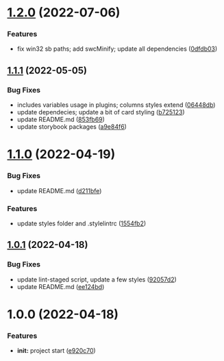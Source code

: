 # [1.2.0](https://github.com/hotepp/next-story/compare/1.1.1...1.2.0) (2022-07-06)


### Features

* fix win32 sb paths; add swcMinify; update all dependencies ([0dfdb03](https://github.com/hotepp/next-story/commit/0dfdb031551ddfc2a1ebdd9f763a01de49f8ab09))



## [1.1.1](https://github.com/hotepp/next-story/compare/v1.1.0...v1.1.1) (2022-05-05)


### Bug Fixes

* includes variables usage in plugins; columns styles extend ([06448db](https://github.com/hotepp/next-story/commit/06448dbd2770cae374c8b8d6ef1450a264c38aa6))
* update dependecies; update a bit of card styling ([b725123](https://github.com/hotepp/next-story/commit/b725123241682debcedb2b044304a1f22d29f626))
* update README.md ([853fb69](https://github.com/hotepp/next-story/commit/853fb696e9423340b2eb8ae00c7f84e5904bab5e))
* update storybook packages ([a9e84f6](https://github.com/hotepp/next-story/commit/a9e84f6918394f51703cdb2751d40198803ee1b4))



# [1.1.0](https://github.com/hotepp/next-story/compare/v1.0.1...v1.1.0) (2022-04-19)


### Bug Fixes

* update README.md ([d211bfe](https://github.com/hotepp/next-story/commit/d211bfe103a3f22ce2fdb99c03fc2b8e499a07c0))


### Features

* update styles folder and .stylelintrc ([1554fb2](https://github.com/hotepp/next-story/commit/1554fb278ffd8e143c9c9b6b2d188e0c6d89181a))



## [1.0.1](https://github.com/hotepp/next-story/compare/v1.0.0...v1.0.1) (2022-04-18)


### Bug Fixes

* update lint-staged script, update a few styles ([92057d2](https://github.com/hotepp/next-story/commit/92057d247c918cf66e042a3dd49355831f0afcc1))
* update README.md ([ee124bd](https://github.com/hotepp/next-story/commit/ee124bd9dbe2f94d916ad5cd016ea8b5ae6f3f0c))



# 1.0.0 (2022-04-18)


### Features

* **init:** project start ([e920c70](https://github.com/hotepp/next-story/commit/e920c7006d28e97a1a46f78a9929c4120f79f43c))



